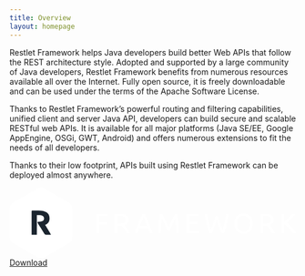 ```yaml
---
title: Overview
layout: homepage
---
```

Restlet Framework helps Java developers build better Web APIs that follow the REST architecture style. Adopted and supported by a large community of Java developers, Restlet Framework benefits from numerous resources available all over the Internet. Fully open source, it is freely downloadable and can be used under the terms of the Apache Software License.

Thanks to Restlet Framework’s powerful routing and filtering capabilities, unified client and server Java API, developers can build secure and scalable RESTful web APIs. It is available for all major platforms (Java SE/EE, Google AppEngine, OSGi, GWT, Android) and offers numerous extensions to fit the needs of all developers.

Thanks to their low footprint, APIs built using Restlet Framework can be deployed almost anywhere.

<div class="m-cta cta-darkblue">
    <svg xmlns="http://www.w3.org/2000/svg" id="elements" width="1040.95" height="255.89" viewBox="0 0 1040.95 255.89" class="svg replaced-svg">
        <title>restlet_icons_screen</title>
        <g>
            <path d="M13.62,54.2L100.73,3.58a26.45,26.45,0,0,1,26.57,0l87.2,50.62A27,27,0,0,1,228,77.32V178.57a27,27,0,0,1-13.46,23.12l-87,50.62a26.38,26.38,0,0,1-26.53,0L13.65,201.69A27.13,27.13,0,0,1,0,178.57V77.32A27.11,27.11,0,0,1,13.62,54.2Z" fill="#fff"></path>
            <path d="M132.71,170.76a6.16,6.16,0,0,1,.73.24h17c-1.5-4-19.69-33.31-21.43-35.47a27.66,27.66,0,0,0,12-9c2.78-3.78,4.17-8.75,4.17-14.82,0-9.72-3.45-17-10.34-21.64S118.08,83,105.12,83H82.6c-1.8,0-2.6,1.15-2.6,2.89V171H99V139h0.27L99,123.62V99.82c1-.08,5.7,0,7.11,0,6.23,0,11,.89,14.21,2.68s4.83,4.8,4.83,9c0,4.4-1.56,7.71-4.72,9.54S112.06,124,104.75,124h-0.27c-2.85,0-3.8,1.22-2.64,4l7,11.21c1.42,1.7,13.71,21.39,18.29,28.91A6.86,6.86,0,0,0,132.71,170.76Z" fill="#1b252f"></path>
        </g>
        <g>
            <path d="M315.51,165.4V95.15h42.38v8.41H325.34v21.19h28.89v8.31H325.34V165.4h-9.83Z" fill="#fff"></path>
            <path d="M417,136q1.62,2,4.11,5.32t5.12,7.3q2.63,4,5.22,8.36a85.38,85.38,0,0,1,4.41,8.41H425.1q-2-3.85-4.41-7.81T415.87,150q-2.43-3.6-4.82-6.74t-4.31-5.47c-0.88.07-1.77,0.1-2.69,0.1H392.45V165.4h-9.83V96.16a55.66,55.66,0,0,1,9.28-1.37q5.12-.36,9.38-0.35,14.8,0,22.56,5.58t7.76,16.62a19.47,19.47,0,0,1-3.7,12A21.84,21.84,0,0,1,417,136Zm-14.9-32.95q-6.29,0-9.63.3v26.46h7a73.94,73.94,0,0,0,9.12-.51,20.64,20.64,0,0,0,6.84-1.93,10.29,10.29,0,0,0,4.31-4,13.43,13.43,0,0,0,1.52-6.84,13,13,0,0,0-1.52-6.59,11.26,11.26,0,0,0-4.11-4.16,17.92,17.92,0,0,0-6.08-2.13A43.4,43.4,0,0,0,402.08,103.06Z" fill="#fff"></path>
            <path d="M508.83,165.4q-1.73-4.56-3.24-9t-3.14-9H470.61l-6.39,17.94H454q4.06-11.15,7.6-20.63t6.94-18q3.4-8.52,6.74-16.27t7-15.36h9q3.65,7.6,7,15.36T505,126.78q3.4,8.52,6.95,18t7.6,20.63H508.83Zm-9.23-26.05q-3.25-8.82-6.44-17.08t-6.64-15.87q-3.55,7.6-6.74,15.87t-6.34,17.08h26.16Z" fill="#fff"></path>
            <path d="M573.31,155.67q-1-2.43-2.69-6.18t-3.6-8.11q-1.93-4.36-4.11-9t-4.11-8.72q-1.93-4.11-3.6-7.35t-2.69-5q-1.12,12-1.82,25.9t-1.22,28.13h-9.63q0.4-9.12.91-18.4t1.17-18.25q0.66-9,1.42-17.49T545,95.15h8.62q2.74,4.46,5.88,10.54t6.29,12.72q3.14,6.64,6.08,13.28t5.37,12.11l5.37-12.11q2.94-6.64,6.08-13.28T595,105.69q3.14-6.08,5.88-10.54h8.62q3.44,34,5.17,70.25H605q-0.51-14.19-1.22-28.13T602,111.37q-1,1.72-2.69,5t-3.6,7.35l-4.11,8.72q-2.18,4.62-4.11,9t-3.6,8.11q-1.67,3.75-2.69,6.18h-7.91Z" fill="#fff"></path>
            <path d="M642.75,165.4V95.15h42.88v8.41h-33v20.88H682v8.21h-29.4V157h35.58v8.41H642.75Z" fill="#fff"></path>
            <path d="M751.72,117.75q-4.26,13.59-8.62,25.14t-8.72,22.5h-9.83q-5.38-15.51-9.48-32.75t-7.65-37.51h10.34q1.42,7.91,2.94,15.81t3.14,15.36q1.62,7.45,3.24,14.25t3.35,12.57q4.05-10.64,8.62-23.37t8.52-26.31h8.51q4,13.58,8.62,26.31t8.72,23.37q1.62-5.68,3.24-12.47t3.19-14.24q1.57-7.45,3.09-15.41t2.94-15.87h10q-3.65,20.28-7.76,37.51t-9.38,32.75H769q-4.46-10.95-8.72-22.5T751.72,117.75Z" fill="#fff"></path>
            <path d="M815.69,130.23a43.63,43.63,0,0,1,2.69-15.92,32.91,32.91,0,0,1,7.3-11.5,30.23,30.23,0,0,1,10.74-6.95,36.39,36.39,0,0,1,13-2.33,35.3,35.3,0,0,1,12.82,2.33,29.93,29.93,0,0,1,10.59,6.95,33.3,33.3,0,0,1,7.25,11.5,43.63,43.63,0,0,1,2.69,15.92,43.6,43.6,0,0,1-2.69,15.92,33.25,33.25,0,0,1-7.25,11.5,29.9,29.9,0,0,1-10.59,6.95,35.3,35.3,0,0,1-12.82,2.33,36.39,36.39,0,0,1-13-2.33,30.19,30.19,0,0,1-10.74-6.95,32.86,32.86,0,0,1-7.3-11.5A43.6,43.6,0,0,1,815.69,130.23Zm10.34,0a38.93,38.93,0,0,0,1.62,11.61,26,26,0,0,0,4.61,8.87,20.16,20.16,0,0,0,7.3,5.62,22.93,22.93,0,0,0,9.68,2,22.6,22.6,0,0,0,9.63-2,20.3,20.3,0,0,0,7.25-5.62,26,26,0,0,0,4.61-8.87,42.32,42.32,0,0,0,0-23.22,26,26,0,0,0-4.61-8.87,20.33,20.33,0,0,0-7.25-5.62,22.6,22.6,0,0,0-9.63-2,22.93,22.93,0,0,0-9.68,2,20.19,20.19,0,0,0-7.3,5.62,26,26,0,0,0-4.61,8.87A38.94,38.94,0,0,0,826,130.23Z" fill="#fff"></path>
            <path d="M944.44,136q1.62,2,4.11,5.32t5.12,7.3q2.63,4,5.22,8.36a85.38,85.38,0,0,1,4.41,8.41H952.55q-2-3.85-4.41-7.81T943.32,150q-2.43-3.6-4.82-6.74t-4.31-5.47c-0.88.07-1.77,0.1-2.69,0.1H919.9V165.4h-9.83V96.16a55.66,55.66,0,0,1,9.28-1.37q5.12-.36,9.38-0.35,14.8,0,22.56,5.58T959,116.64a19.47,19.47,0,0,1-3.7,12A21.84,21.84,0,0,1,944.44,136Zm-14.9-32.95q-6.29,0-9.63.3v26.46h7a73.94,73.94,0,0,0,9.12-.51,20.64,20.64,0,0,0,6.84-1.93,10.29,10.29,0,0,0,4.31-4,13.43,13.43,0,0,0,1.52-6.84,13,13,0,0,0-1.52-6.59,11.26,11.26,0,0,0-4.11-4.16,17.92,17.92,0,0,0-6.08-2.13A43.4,43.4,0,0,0,929.54,103.06Z" fill="#fff"></path>
            <path d="M1038.51,95.15q-3.14,3.45-7.1,7.65t-8.26,8.62q-4.31,4.41-8.57,8.67t-8,7.91a90.83,90.83,0,0,1,9.23,7.5q4.87,4.46,9.53,9.53t8.77,10.34a87.29,87.29,0,0,1,6.84,10h-11.56a99.32,99.32,0,0,0-7-9.58q-4-4.81-8.36-9.23t-8.92-8.16a78.91,78.91,0,0,0-8.77-6.39V165.4h-9.83V95.15h9.83v31q3.55-3.35,7.81-7.55t8.41-8.46q4.15-4.26,7.85-8.16t6.24-6.84h11.86Z" fill="#fff"></path>
        </g>
    </svg>
    <a href="/downloads/current/" class="m-button m-button-border">Download</a>
</div>
